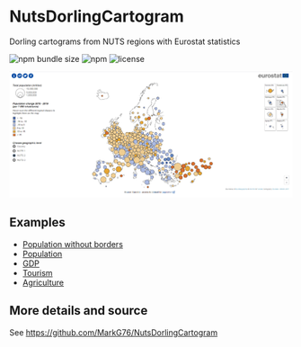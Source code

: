 # NutsDorlingCartogram
Dorling cartograms from NUTS regions with Eurostat statistics

![npm bundle size](https://img.shields.io/bundlephobia/min/nutsdorlingcartogram)
![npm](https://img.shields.io/npm/v/nutsdorlingcartogram)
![license](https://img.shields.io/badge/license-EUPL-success)

<div>
  <a href="https://eurostat.github.io/NutsDorlingCartogram/examples/dorling/" target="_blank">
    <img src="assets/images/dorlingPreview.png" alt="preview"/>
  </a>
<div>
  
## Examples

* [Population without borders](https://eurostat.github.io/NutsDorlingCartogram/examples/dorling/)  
* [Population](https://eurostat.github.io/NutsDorlingCartogram/examples/population/)  
* [GDP](https://eurostat.github.io/NutsDorlingCartogram/examples/gdp/)  
* [Tourism](https://eurostat.github.io/NutsDorlingCartogram/examples/tourism/)  
* [Agriculture](https://eurostat.github.io/NutsDorlingCartogram/examples/agriculture/)  

## More details and source 
  
  See https://github.com/MarkG76/NutsDorlingCartogram
